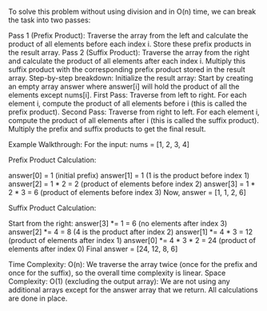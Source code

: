 To solve this problem without using division and in O(n) time, we can break the task into two passes:

Pass 1 (Prefix Product): Traverse the array from the left and calculate the product of all elements before each index i. Store these prefix products in the result array.
Pass 2 (Suffix Product): Traverse the array from the right and calculate the product of all elements after each index i. Multiply this suffix product with the corresponding prefix product stored in the result array.
Step-by-step breakdown:
Initialize the result array: Start by creating an empty array answer where answer[i] will hold the product of all the elements except nums[i].
First Pass: Traverse from left to right. For each element i, compute the product of all elements before i (this is called the prefix product).
Second Pass: Traverse from right to left. For each element i, compute the product of all elements after i (this is called the suffix product). Multiply the prefix and suffix products to get the final result.

Example Walkthrough:
For the input: nums = [1, 2, 3, 4]

Prefix Product Calculation:

answer[0] = 1 (initial prefix)
answer[1] = 1 (1 is the product before index 1)
answer[2] = 1 * 2 = 2 (product of elements before index 2)
answer[3] = 1 * 2 * 3 = 6 (product of elements before index 3)
Now, answer = [1, 1, 2, 6]

Suffix Product Calculation:

Start from the right:
answer[3] *= 1 = 6 (no elements after index 3)
answer[2] *= 4 = 8 (4 is the product after index 2)
answer[1] *= 4 * 3 = 12 (product of elements after index 1)
answer[0] *= 4 * 3 * 2 = 24 (product of elements after index 0)
Final answer = [24, 12, 8, 6]

Time Complexity:
O(n): We traverse the array twice (once for the prefix and once for the suffix), so the overall time complexity is linear.
Space Complexity:
O(1) (excluding the output array): We are not using any additional arrays except for the answer array that we return. All calculations are done in place.
